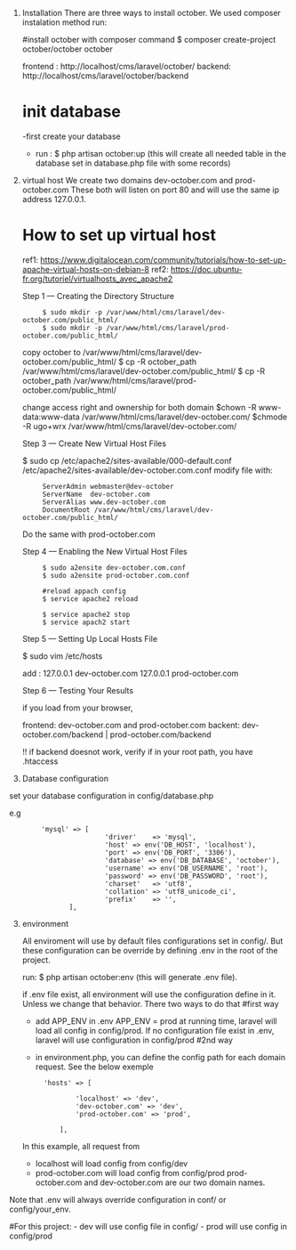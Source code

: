 1. Installation
    There are three ways to install october. We  used composer instalation method
    run:
    
    #install october with composer command
    $ composer create-project october/october october

    frontend : http://localhost/cms/laravel/october/
    backend: http://localhost/cms/laravel/october/backend

    # init database
      -first create your database
      - run :
        $ php artisan october:up     (this will create all needed table in the database set in database.php file with some records)

2. virtual host
    We create two domains dev-october.com and prod-october.com
    These both will listen on port 80 and will use the same ip address 127.0.0.1.

    # How to set up virtual host
    ref1: https://www.digitalocean.com/community/tutorials/how-to-set-up-apache-virtual-hosts-on-debian-8
    ref2: https://doc.ubuntu-fr.org/tutoriel/virtualhosts_avec_apache2

    Step 1 — Creating the Directory Structure

            $ sudo mkdir -p /var/www/html/cms/laravel/dev-october.com/public_html/
            $ sudo mkdir -p /var/www/html/cms/laravel/prod-october.com/public_html/

    copy october to /var/www/html/cms/laravel/dev-october.com/public_html/
            $ cp -R october_path /var/www/html/cms/laravel/dev-october.com/public_html/
            $ cp -R october_path /var/www/html/cms/laravel/prod-october.com/public_html/

    change access right and ownership for both domain
            $chown -R www-data:www-data /var/www/html/cms/laravel/dev-october.com/
            $chmode -R ugo+wrx /var/www/html/cms/laravel/dev-october.com/

    Step 3 — Create New Virtual Host Files

    $ sudo cp /etc/apache2/sites-available/000-default.conf /etc/apache2/sites-available/dev-october.com.conf
    modify file with:

            ServerAdmin webmaster@dev-october
            ServerName  dev-october.com
            ServerAlias www.dev-october.com
            DocumentRoot /var/www/html/cms/laravel/dev-october.com/public_html/

    Do the same with prod-october.com

    Step 4 — Enabling the New Virtual Host Files

            $ sudo a2ensite dev-october.com.conf
            $ sudo a2ensite prod-october.com.conf

            #reload appach config
            $ service apache2 reload

            $ service apache2 stop
            $ service apach2 start

    Step 5 — Setting Up Local Hosts File

    $ sudo vim /etc/hosts

    add :
            127.0.0.1 dev-october.com
            127.0.0.1 prod-october.com

    Step 6 — Testing Your Results

    if you load from your browser, 

    frontend: dev-october.com and prod-october.com 
    backent: dev-october.com/backend | prod-october.com/backend

    !! if backend doesnot work, verify if in your root path, you have .htaccess

3. Database configuration

set your database configuration in config/database.php

e.g

            'mysql' => [
                            'driver'    => 'mysql',
                            'host' => env('DB_HOST', 'localhost'),
                            'port' => env('DB_PORT', '3306'),
                            'database' => env('DB_DATABASE', 'october'),
                            'username' => env('DB_USERNAME', 'root'),
                            'password' => env('DB_PASSWORD', 'root'),
                            'charset'   => 'utf8',
                            'collation' => 'utf8_unicode_ci',
                            'prefix'    => '',
                   ],

3. environment

    All enviroment will use by default files configurations set in config/. But these configuration can be override 
    by defining .env in the root of the project.

    run: $ php artisan october:env   (this will generate .env file).

    if .env file exist, all environment will use the configuration define in it. Unless we change that behavior. 
    There two ways to do that
    #first way
    - add APP_ENV in .env
        APP_ENV = prod
        at running time, laravel will load all config in config/prod. If no configuration file exist in .env,
        laravel will use configuration in config/prod
    #2nd way
    - in environment.php, you can define the config path for each domain request. See the below exemple
    
            'hosts' => [

                    'localhost' => 'dev',
                    'dev-october.com' => 'dev',
                    'prod-october.com' => 'prod',

                ],

    In this example, all request from 
    - localhost will load config from config/dev
    - prod-october.com will load config from config/prod
    prod-october.com and dev-october.com are our two domain names.

  Note that .env will always override configuration in conf/ or config/your_env.



#For this project:
    - dev will use config file in config/ 
    - prod will use config in config/prod

  








